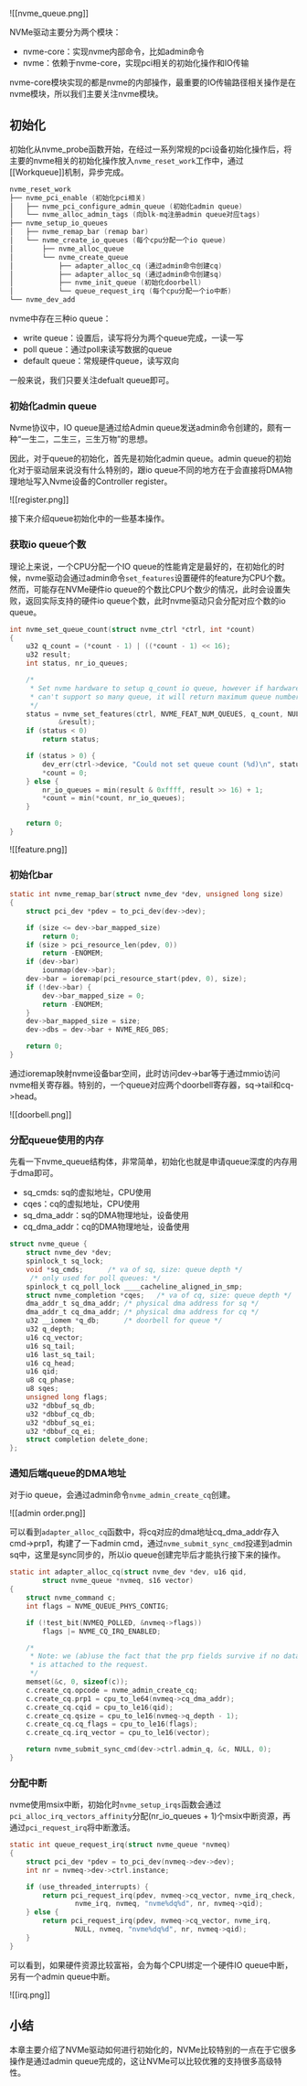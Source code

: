 ![[nvme_queue.png]]

NVMe驱动主要分为两个模块：

- nvme-core：实现nvme内部命令，比如admin命令
- nvme：依赖于nvme-core，实现pci相关的初始化操作和IO传输

nvme-core模块实现的都是nvme的内部操作，最重要的IO传输路径相关操作是在nvme模块，所以我们主要关注nvme模块。

## 初始化

初始化从nvme_probe函数开始，在经过一系列常规的pci设备初始化操作后，将主要的nvme相关的初始化操作放入`nvme_reset_work`工作中，通过[[Workqueue]]机制，异步完成。

```c
nvme_reset_work
├── nvme_pci_enable (初始化pci相关)
│   ├── nvme_pci_configure_admin_queue (初始化admin queue)
│   └── nvme_alloc_admin_tags (向blk-mq注册admin queue对应tags)
├── nvme_setup_io_queues
│   ├── nvme_remap_bar (remap bar)
│   └── nvme_create_io_queues (每个cpu分配一个io queue) 
│       ├── nvme_alloc_queue 
│       └── nvme_create_queue
│           ├── adapter_alloc_cq (通过admin命令创建cq)
│           ├── adapter_alloc_sq (通过admin命令创建sq)
│           ├── nvme_init_queue (初始化doorbell)
│           └── queue_request_irq (每个cpu分配一个io中断)
└── nvme_dev_add
```

nvme中存在三种io queue：
- write queue：设置后，读写将分为两个queue完成，一读一写
- poll queue：通过poll来读写数据的queue
- default queue：常规硬件queue，读写双向

一般来说，我们只要关注defualt queue即可。

### 初始化admin queue

Nvme协议中，IO queue是通过给Admin queue发送admin命令创建的，颇有一种“一生二，二生三，三生万物”的思想。

因此，对于queue的初始化，首先是初始化admin queue。admin queue的初始化对于驱动层来说没有什么特别的，跟io queue不同的地方在于会直接将DMA物理地址写入Nvme设备的Controller register。

![[register.png]]

接下来介绍queue初始化中的一些基本操作。

### 获取io queue个数

理论上来说，一个CPU分配一个IO queue的性能肯定是最好的，在初始化的时候，nvme驱动会通过admin命令`set_features`设置硬件的feature为CPU个数。然而，可能存在NVMe硬件io queue的个数比CPU个数少的情况，此时会设置失败，返回实际支持的硬件io queue个数，此时nvme驱动只会分配对应个数的io queue。

```c
int nvme_set_queue_count(struct nvme_ctrl *ctrl, int *count)
{
	u32 q_count = (*count - 1) | ((*count - 1) << 16);
	u32 result;
	int status, nr_io_queues;

	/*
	 * Set nvme hardware to setup q_count io queue, however if hardware 
	 * can't support so many queue, it will return maximum queue number.
	 */
	status = nvme_set_features(ctrl, NVME_FEAT_NUM_QUEUES, q_count, NULL, 0,
			&result);
	if (status < 0)
		return status;

	if (status > 0) {
		dev_err(ctrl->device, "Could not set queue count (%d)\n", status);
		*count = 0;
	} else {
		nr_io_queues = min(result & 0xffff, result >> 16) + 1;
		*count = min(*count, nr_io_queues);
	}

	return 0;
}
```

![[feature.png]]

### 初始化bar

```c
static int nvme_remap_bar(struct nvme_dev *dev, unsigned long size)
{
	struct pci_dev *pdev = to_pci_dev(dev->dev);

	if (size <= dev->bar_mapped_size)
		return 0;
	if (size > pci_resource_len(pdev, 0))
		return -ENOMEM;
	if (dev->bar)
		iounmap(dev->bar);
	dev->bar = ioremap(pci_resource_start(pdev, 0), size);
	if (!dev->bar) {
		dev->bar_mapped_size = 0;
		return -ENOMEM;
	}
	dev->bar_mapped_size = size;
	dev->dbs = dev->bar + NVME_REG_DBS;

	return 0;
}
```

通过ioremap映射nvme设备bar空间，此时访问dev->bar等于通过mmio访问nvme相关寄存器。特别的，一个queue对应两个doorbell寄存器，sq->tail和cq->head。

![[doorbell.png]]

### 分配queue使用的内存

先看一下nvme_queue结构体，非常简单，初始化也就是申请queue深度的内存用于dma即可。
- sq_cmds: sq的虚拟地址，CPU使用
- cqes：cq的虚拟地址，CPU使用
- sq_dma_addr：sq的DMA物理地址，设备使用
- cq_dma_addr：cq的DMA物理地址，设备使用

```c
struct nvme_queue {
	struct nvme_dev *dev;
	spinlock_t sq_lock;
	void *sq_cmds;		/* va of sq, size: queue depth */
	 /* only used for poll queues: */
	spinlock_t cq_poll_lock ____cacheline_aligned_in_smp;
	struct nvme_completion *cqes;	/* va of cq, size: queue depth */
	dma_addr_t sq_dma_addr; /* physical dma address for sq */
	dma_addr_t cq_dma_addr; /* physical dma address for cq */
	u32 __iomem *q_db;		/* doorbell for queue */
	u32 q_depth;
	u16 cq_vector;
	u16 sq_tail;
	u16 last_sq_tail;
	u16 cq_head;
	u16 qid;
	u8 cq_phase;
	u8 sqes;
	unsigned long flags;
	u32 *dbbuf_sq_db;
	u32 *dbbuf_cq_db;
	u32 *dbbuf_sq_ei;
	u32 *dbbuf_cq_ei;
	struct completion delete_done;
};
```

### 通知后端queue的DMA地址

对于io queue，会通过admin命令`nvme_admin_create_cq`创建。

![[admin order.png]]

可以看到`adapter_alloc_cq`函数中，将cq对应的dma地址cq_dma_addr存入cmd->prp1，构建了一下admin cmd，通过`nvme_submit_sync_cmd`投递到admin sq中，这里是sync同步的，所以io queue创建完毕后才能执行接下来的操作。

```c
static int adapter_alloc_cq(struct nvme_dev *dev, u16 qid,
		struct nvme_queue *nvmeq, s16 vector)
{
	struct nvme_command c;
	int flags = NVME_QUEUE_PHYS_CONTIG;

	if (!test_bit(NVMEQ_POLLED, &nvmeq->flags))
		flags |= NVME_CQ_IRQ_ENABLED;

	/*
	 * Note: we (ab)use the fact that the prp fields survive if no data
	 * is attached to the request.
	 */
	memset(&c, 0, sizeof(c));
	c.create_cq.opcode = nvme_admin_create_cq;
	c.create_cq.prp1 = cpu_to_le64(nvmeq->cq_dma_addr);
	c.create_cq.cqid = cpu_to_le16(qid);
	c.create_cq.qsize = cpu_to_le16(nvmeq->q_depth - 1);
	c.create_cq.cq_flags = cpu_to_le16(flags);
	c.create_cq.irq_vector = cpu_to_le16(vector);

	return nvme_submit_sync_cmd(dev->ctrl.admin_q, &c, NULL, 0);
}
```

### 分配中断

nvme使用msix中断，初始化时`nvme_setup_irqs`函数会通过`pci_alloc_irq_vectors_affinity`分配(nr_io_queues + 1)个msix中断资源，再通过`pci_request_irq`将中断激活。

```c
static int queue_request_irq(struct nvme_queue *nvmeq)
{
	struct pci_dev *pdev = to_pci_dev(nvmeq->dev->dev);
	int nr = nvmeq->dev->ctrl.instance;

	if (use_threaded_interrupts) {
		return pci_request_irq(pdev, nvmeq->cq_vector, nvme_irq_check,
				nvme_irq, nvmeq, "nvme%dq%d", nr, nvmeq->qid);
	} else {
		return pci_request_irq(pdev, nvmeq->cq_vector, nvme_irq,
				NULL, nvmeq, "nvme%dq%d", nr, nvmeq->qid);
	}
}
```

可以看到，如果硬件资源比较富裕，会为每个CPU绑定一个硬件IO queue中断，另有一个admin queue中断。

![[irq.png]]

## 小结

本章主要介绍了NVMe驱动如何进行初始化的，NVMe比较特别的一点在于它很多操作是通过admin queue完成的，这让NVMe可以比较优雅的支持很多高级特性。
